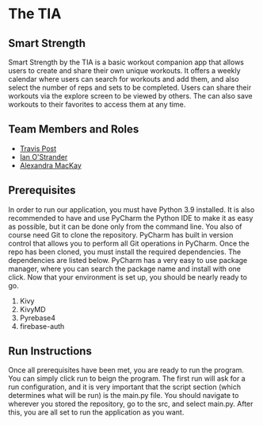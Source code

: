 # The TIA
## Smart Strength

Smart Strength by the TIA is a basic workout companion app that allows users to create and share their own unique workouts. It offers a weekly calendar where users can search for workouts and add them, and also select the number of reps and sets to be completed. Users can share their workouts via the explore screen to be viewed by others. The can also save workouts to their favorites to access them at any time.

## Team Members and Roles

* [Travis Post](https://github.com/AboveLogic/CIS350-HW-2) 
* [Ian O'Strander](https://github.com/IanO12/CIS350-HW2-O-Strander)
* [Alexandra MacKay](https://github.com/MacKayAl56/CIS350-HW2-MacKay)

## Prerequisites
In order to run our application, you must have Python 3.9 installed. It is also recommended to have and use PyCharm the Python IDE to make it as easy as possible, but it can be done only from the command line. You also of course need Git to clone the repository. PyCharm has built in version control that allows you to perform all Git operations in PyCharm. Once the repo has been cloned, you must install the required dependencies. The dependencies are listed below. PyCharm has a very easy to use package manager, where you can search the package name and install with one click. Now that your environment is set up, you should be nearly ready to go. 
1. Kivy
2. KivyMD
3. Pyrebase4
4. firebase-auth
## Run Instructions
Once all prerequisites have been met, you are ready to run the program. You can simply click run to beign the program. The first run will ask for a run configuration, and it is very important that the script section (which determines what will be run) is the main.py file. You should navigate to wherever you stored the repository, go to the src, and select main.py. After this, you are all set to run the application as you want. 

